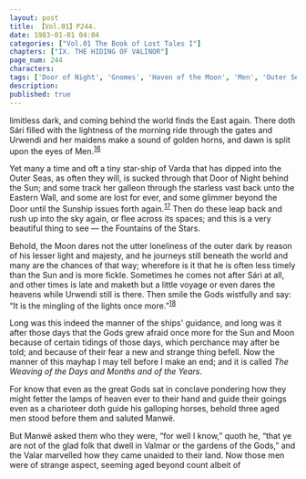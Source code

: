 ```yaml
---
layout: post
title: 【Vol.01】P244.
date: 1983-01-01 04:04
categories: ["Vol.01 The Book of Lost Tales I"]
chapters: ["IX. THE HIDING OF VALINOR"]
page_num: 244
characters: 
tags: ['Door of Night', 'Gnomes', 'Haven of the Moon', 'Men', 'Outer Sea(s)', 'Sári', 'Stars', 'Fountains of the Stars', 'Sun, The', 'Ulmo', 'Valmar', 'Varda', 'Weaving of the Days and Months and Years', 'Eastern Wall']
description: 
published: true
---
```


<p style="text-indent: 0;">
limitless dark, and coming behind the world finds the East again. There doth Sári filled with the lightness of the morning ride through the gates and Urwendi and her maidens make a sound of golden horns, and dawn is split upon the eyes of Men.<SUP><a href="{{site.baseurl}}/vol01-p249">16</a></SUP>
</p>

Yet many a time and oft a tiny star-ship of Varda that has dipped into the Outer Seas, as often they will, is sucked through that Door of Night behind the Sun; and some track her galleon through the starless vast back unto the Eastern Wall, and some are lost for ever, and some glimmer beyond the Door until the Sunship issues forth again.<SUP>[17]({{site.baseurl}}/vol01-p250)</SUP> Then do these leap back and rush up into the sky again, or flee across its spaces; and this is a very beautiful thing to see — the Fountains of the Stars.

Behold, the Moon dares not the utter loneliness of the outer dark by reason of his lesser light and majesty, and he journeys still beneath the world and many are the chances of that way; wherefore is it that he is often less timely than the Sun and is more fickle. Sometimes he comes not after Sári at all, and other times is late and maketh but a little voyage or even dares the heavens while Urwendi still is there. Then smile the Gods wistfully and say: “It is the mingling of the lights once more.”<SUP>[18]({{site.baseurl}}/vol01-p250)</SUP>

Long was this indeed the manner of the ships' guidance, and long was it after those days that the Gods grew afraid once more for the Sun and Moon because of certain tidings of those days, which perchance may after be told; and because of their fear a new and strange thing befell. Now the manner of this mayhap I may tell before I make an end; and it is called <I>The Weaving of the Days and Months and of the Years</I>.

For know that even as the great Gods sat in conclave pondering how they might fetter the lamps of heaven ever to their hand and guide their goings even as a charioteer doth guide his galloping horses, behold three aged men stood before them and saluted Manwë.

But Manwë asked them who they were, “for well I know,” quoth he, “that ye are not of the glad folk that dwell in Valmar or the gardens of the Gods,” and the Valar marvelled how they came unaided to their land. Now those men were of strange aspect, seeming aged beyond count albeit of

